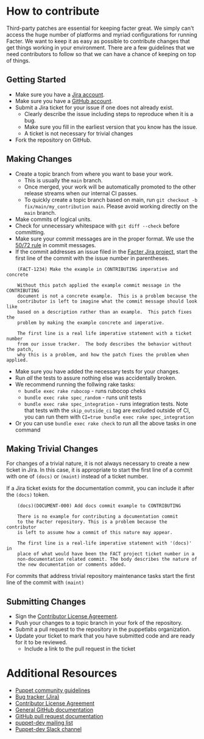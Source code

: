 
# How to contribute

Third-party patches are essential for keeping facter great. We simply can't
access the huge number of platforms and myriad configurations for running
Facter. We want to keep it as easy as possible to contribute changes that
get things working in your environment. There are a few guidelines that we
need contributors to follow so that we can have a chance of keeping on
top of things.

## Getting Started

* Make sure you have a [Jira account](https://tickets.puppetlabs.com).
* Make sure you have a [GitHub account](https://github.com/signup/free).
* Submit a Jira ticket for your issue if one does not already exist.
  * Clearly describe the issue including steps to reproduce when it is a bug.
  * Make sure you fill in the earliest version that you know has the issue.
  * A ticket is not necessary for trivial changes
* Fork the repository on GitHub.

## Making Changes

* Create a topic branch from where you want to base your work.
  * This is usually the `main` branch.
  * Once merged, your work will be automatically promoted to the other release
    streams when our internal CI passes.
  * To quickly create a topic branch based on main, run `git checkout -b
    fix/main/my_contribution main`. Please avoid working directly on the
    `main` branch.
* Make commits of logical units.
* Check for unnecessary whitespace with `git diff --check` before committing.
* Make sure your commit messages are in the proper format. We use the [50/72 rule](https://git-scm.com/book/en/v2/Distributed-Git-Contributing-to-a-Project) in commit messages.
* If the commit addresses an issue filed in the [Facter Jira project](https://tickets.puppetlabs.com/browse/FACT), start the first line of the commit with the issue number in parentheses.

````
    (FACT-1234) Make the example in CONTRIBUTING imperative and concrete

    Without this patch applied the example commit message in the CONTRIBUTING
    document is not a concrete example.  This is a problem because the
    contributor is left to imagine what the commit message should look like
    based on a description rather than an example.  This patch fixes the
    problem by making the example concrete and imperative.

    The first line is a real life imperative statement with a ticket number
    from our issue tracker.  The body describes the behavior without the patch,
    why this is a problem, and how the patch fixes the problem when applied.
````

* Make sure you have added the necessary tests for your changes.
* Run _all_ the tests to assure nothing else was accidentally broken.
* We recommend running the follwing rake tasks:
  * `bundle exec rake rubocop` - runs rubocop cheks
  * `bundle exec rake spec_random` - runs unit tests
  * `bundle exec rake spec_integration` - runs integration tests. Note that tests with the `skip_outside_ci` tag are excluded outside of CI, you can run them with `CI=true bundle exec rake spec_integration`
* Or you can use `bundle exec rake check` to run all the above tasks in one command

## Making Trivial Changes

For changes of a trivial nature, it is not always necessary to create a new
ticket in Jira. In this case, it is appropriate to start the first line of a
commit with one of  `(docs)` or `(maint)` instead of a ticket number.

If a Jira ticket exists for the documentation commit, you can include it
after the `(docs)` token.

```
    (docs)(DOCUMENT-000) Add docs commit example to CONTRIBUTING

    There is no example for contributing a documentation commit
    to the Facter repository. This is a problem because the contributor
    is left to assume how a commit of this nature may appear.

    The first line is a real-life imperative statement with '(docs)' in
    place of what would have been the FACT project ticket number in a
    non-documentation related commit. The body describes the nature of
    the new documentation or comments added.
```

For commits that address trivial repository maintenance tasks start the first line of the commit with `(maint)`

## Submitting Changes

* Sign the [Contributor License Agreement](http://links.puppet.com/cla).
* Push your changes to a topic branch in your fork of the repository.
* Submit a pull request to the repository in the puppetlabs organization.
* Update your ticket to mark that you have submitted code and are ready for it to be reviewed.
  * Include a link to the pull request in the ticket

# Additional Resources

* [Puppet community guidelines](https://puppet.com/community/community-guidelines/)
* [Bug tracker (Jira)](https://tickets.puppetlabs.com/browse/FACT)
* [Contributor License Agreement](http://links.puppet.com/cla)
* [General GitHub documentation](http://help.github.com/)
* [GitHub pull request documentation](https://help.github.com/en/github/collaborating-with-issues-and-pull-requests/creating-a-pull-request-from-a-fork)
* [puppet-dev mailing list](https://groups.google.com/forum/#!forum/puppet-dev)
* [Puppet-dev Slack channel](https://puppetcommunity.slack.com/archives/C0W1X7ZAL)
